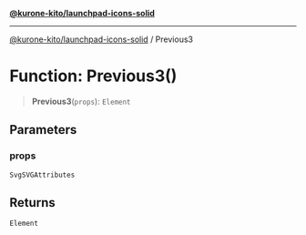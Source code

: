 [**@kurone-kito/launchpad-icons-solid**](../README.md)

***

[@kurone-kito/launchpad-icons-solid](../globals.md) / Previous3

# Function: Previous3()

> **Previous3**(`props`): `Element`

## Parameters

### props

`SvgSVGAttributes`

## Returns

`Element`
